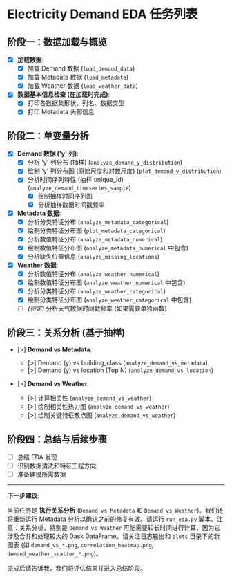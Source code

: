 # Electricity Demand EDA 任务列表

## 阶段一：数据加载与概览

-   [x] **加载数据**:
    -   [x] 加载 Demand 数据 (`load_demand_data`)
    -   [x] 加载 Metadata 数据 (`load_metadata`)
    -   [x] 加载 Weather 数据 (`load_weather_data`)
-   [x] **数据基本信息检查 (在加载时完成)**:
    -   [x] 打印各数据集形状、列名、数据类型
    -   [x] 打印 Metadata 头部信息

## 阶段二：单变量分析

-   [x] **Demand 数据 ('y' 列)**:
    -   [x] 分析 'y' 列分布 (抽样) (`analyze_demand_y_distribution`)
    -   [x] 绘制 'y' 列分布图 (原始尺度和对数尺度) (`plot_demand_y_distribution`)
    -   [x] 分析时间序列特性 (抽样 unique_id) (`analyze_demand_timeseries_sample`)
        -   [x] 绘制抽样时间序列图
        -   [x] 分析抽样数据时间戳频率

-   [x] **Metadata 数据**:
    -   [x] 分析分类特征分布 (`analyze_metadata_categorical`)
    -   [x] 绘制分类特征分布图 (`plot_metadata_categorical`)
    -   [x] 分析数值特征分布 (`analyze_metadata_numerical`)
    -   [x] 绘制数值特征分布图 (`analyze_metadata_numerical` 中包含)
    -   [x] 分析缺失位置信息 (`analyze_missing_locations`)

-   [x] **Weather 数据**:
    -   [x] 分析数值特征分布 (`analyze_weather_numerical`)
    -   [x] 绘制数值特征分布图 (`analyze_weather_numerical` 中包含)
    -   [x] 分析分类特征分布 (`analyze_weather_categorical`)
    -   [x] 绘制分类特征分布图 (`analyze_weather_categorical` 中包含)
    -   [ ] *(待定)* 分析天气数据时间戳频率 (如果需要单独函数)

## 阶段三：关系分析 (基于抽样)

-   [>] **Demand vs Metadata**:
    -   [>] Demand (y) vs building_class (`analyze_demand_vs_metadata`)
    -   [>] Demand (y) vs location (Top N) (`analyze_demand_vs_location`)

-   [>] **Demand vs Weather**:
    -   [>] 计算相关性 (`analyze_demand_vs_weather`)
    -   [>] 绘制相关性热力图 (`analyze_demand_vs_weather`)
    -   [>] 绘制关键特征散点图 (`analyze_demand_vs_weather`)

## 阶段四：总结与后续步骤

-   [ ] 总结 EDA 发现
-   [ ] 识别数据清洗和特征工程方向
-   [ ] 准备建模所需数据

---

**下一步建议**:

当前任务是 **执行关系分析** (`Demand vs Metadata` 和 `Demand vs Weather`)。我们还将重新运行 Metadata 分析以确认之前的修复有效。请运行 `run_eda.py` 脚本。注意：关系分析，特别是 `Demand vs Weather` 可能需要较长时间进行计算，因为它涉及合并和处理较大的 Dask DataFrame。请关注日志输出和 `plots` 目录下的新图表 (如 `demand_vs_*.png`, `correlation_heatmap.png`, `demand_weather_scatter_*.png`)。

完成后请告诉我，我们将评估结果并进入总结阶段。